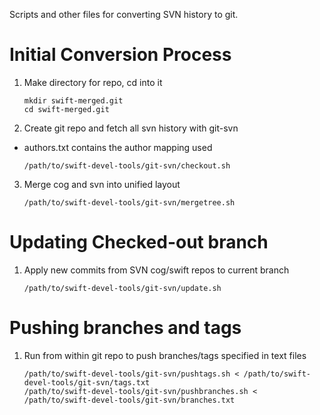 Scripts and other files for converting SVN history to git.

Initial Conversion Process
==========================
1. Make directory for repo, cd into it
    ```
    mkdir swift-merged.git
    cd swift-merged.git
    ```
2. Create git repo and fetch all svn history with git-svn
  - authors.txt contains the author mapping used
    ```
    /path/to/swift-devel-tools/git-svn/checkout.sh
    ```
3. Merge cog and svn into unified layout
    ```
    /path/to/swift-devel-tools/git-svn/mergetree.sh
    ```

Updating Checked-out branch
===========================
1. Apply new commits from SVN cog/swift repos to current branch
    ```
    /path/to/swift-devel-tools/git-svn/update.sh
    ```

Pushing branches and tags
=========================
1. Run from within git repo to push branches/tags specified in text files
    ```
    /path/to/swift-devel-tools/git-svn/pushtags.sh < /path/to/swift-devel-tools/git-svn/tags.txt
    /path/to/swift-devel-tools/git-svn/pushbranches.sh < /path/to/swift-devel-tools/git-svn/branches.txt 
    ```
